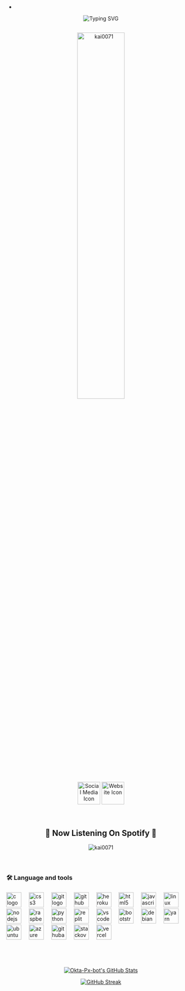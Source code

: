 +
<div align="center">
    <img
        src="https://readme-typing-svg.herokuapp.com?font=GlossAndBloom&size=70&duration=4997&color=993300&background=FF673200&center=true&vCenter=true&lines=Hey+there!;It's+me,+Kai!;Welcome;To+my+GitHub+world!🚀"
            alt="Typing SVG"
        /
        >
    </a>
</p>
</div>


<h2 align="center"></h2>

<p align="center"> <img src="https://telegra.ph/file/ff129cf44361a0338c06c.jpg" width="50%" style="margin-left: auto;margin-right: auto;display: block" alt="kai0071"/> </p>

<br>

<p align="center">
  <a href="https://wa.me/6285150650411"><img src="https://cdn-icons-png.flaticon.com/512/124/124034.png" alt="Social Media Icon" width="60" height="60"></a>
  <a href="https://youtube.com/@linuxsoul?si=McGP13l4BEz-NjRU"><img src="https://cdn-icons-png.flaticon.com/512/124/124015.png" alt="Website Icon" width="60" height="60"></a>
</p>

    


   <br>

   </p>
<h2 align="center"> 💫 Now Listening On Spotify 💫
</h2>
<p align="center"> <img src="https://kai-spotify.vercel.app/api/spotify" alt="kai0071" /> </p>

 
 <BR>
<h2 align="center"></h2>




###

<h3 align="left">🛠 Language and tools</h3>

###

<div align="left">
  <img src="https://skillicons.dev/icons?i=c" height="40" alt="c logo"  />
  <img width="12" />
  <img src="https://cdn.jsdelivr.net/gh/devicons/devicon/icons/css3/css3-original.svg" height="40" alt="css3 logo"  />
  <img width="12" />
  <img src="https://skillicons.dev/icons?i=git" height="40" alt="git logo"  />
  <img width="12" />
  <img src="https://skillicons.dev/icons?i=github" height="40" alt="github logo"  />
  <img width="12" />
  <img src="https://cdn.jsdelivr.net/gh/devicons/devicon/icons/heroku/heroku-original.svg" height="40" alt="heroku logo"  />
  <img width="12" />
  <img src="https://skillicons.dev/icons?i=html" height="40" alt="html5 logo"  />
  <img width="12" />
  <img src="https://skillicons.dev/icons?i=js" height="40" alt="javascript logo"  />
  <img width="12" />
  <img src="https://skillicons.dev/icons?i=linux" height="40" alt="linux logo"  />
  <img width="12" />
  <img src="https://skillicons.dev/icons?i=nodejs" height="40" alt="nodejs logo"  />
  <img width="12" />
  <img src="https://skillicons.dev/icons?i=raspberrypi" height="40" alt="raspberrypi logo"  />
  <img width="12" />
  <img src="https://skillicons.dev/icons?i=py" height="40" alt="python logo"  />
  <img width="12" />
  <img src="https://skillicons.dev/icons?i=replit" height="40" alt="replit logo"  />
  <img width="12" />
  <img src="https://skillicons.dev/icons?i=vscode" height="40" alt="vscode logo"  />
  <img width="12" />
  <img src="https://cdn.jsdelivr.net/gh/devicons/devicon/icons/bootstrap/bootstrap-original.svg" height="40" alt="bootstrap logo"  />
  <img width="12" />
  <img src="https://cdn.jsdelivr.net/gh/devicons/devicon/icons/debian/debian-original.svg" height="40" alt="debian logo"  />
  <img width="12" />
  <img src="https://cdn.jsdelivr.net/gh/devicons/devicon/icons/yarn/yarn-original.svg" height="40" alt="yarn logo"  />
  <img width="12" />
  <img src="https://cdn.jsdelivr.net/gh/devicons/devicon/icons/ubuntu/ubuntu-plain.svg" height="40" alt="ubuntu logo"  />
  <img width="12" />
  <img src="https://skillicons.dev/icons?i=azure" height="40" alt="azure logo"  />
  <img width="12" />
  <img src="https://cdn.simpleicons.org/githubactions/2088FF" height="40" alt="githubactions logo"  />
  <img width="12" />
  <img src="https://skillicons.dev/icons?i=stackoverflow" height="40" alt="stackoverflow logo"  />
  <img width="12" />
  <img src="https://skillicons.dev/icons?i=vercel" height="40" alt="vercel logo"  />
</div>

###



<br>


<!-- 
<h2 align="center"></h2> -->


<br>


<p align="center">
  <a href="https://github.com/Okta-Px-bot"> <img  alt="Okta-Px-bot's GitHub Stats" src="https://awesome-github-stats.azurewebsites.net/user-stats/Okta-Px-bot?cardType=github&theme=github-dark&preferLogin=true" />  </a>



<p align="center">
  <a href="https://github.com/Okta-Px-bot">
    <img src="https://streak-stats.demolab.com?user=Okta-Px-bot&theme=dark&background=000000" alt="GitHub Streak">
  </a>
</p>


 <!-- <p align="center">
    <a href="https://github.com/Okta-Px-bot">
        <img src="https://github-readme-activity-graph.vercel.app/graph?username=Okta-Px-bot&theme=redical" alt="Stats">
    </a>
</p> -->


<!-- <p align="center"><a href="https://github.com/Okta-Px-bot"><img src="https://github-readme-stats.vercel.app/api/top-langs/?username=Okta-Px-bot&theme=radical&layout=compact"></a></p>  -->


